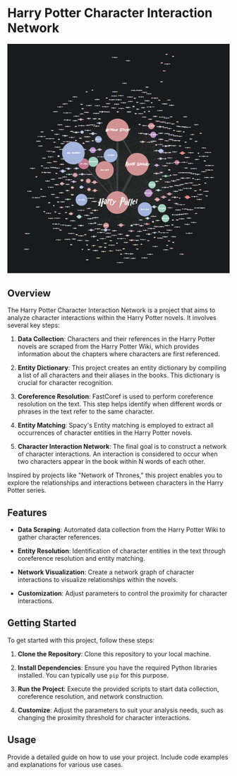 # Harry Potter Character Interaction Network

![Harry Potter](./screenshots/network.png)

## Overview

The Harry Potter Character Interaction Network is a project that aims to analyze character interactions within the Harry Potter novels. It involves several key steps:

1. **Data Collection**: Characters and their references in the Harry Potter novels are scraped from the Harry Potter Wiki, which provides information about the chapters where characters are first referenced.

2. **Entity Dictionary**: This project creates an entity dictionary by compiling a list of all characters and their aliases in the books. This dictionary is crucial for character recognition.

3. **Coreference Resolution**: FastCoref is used to perform coreference resolution on the text. This step helps identify when different words or phrases in the text refer to the same character.

4. **Entity Matching**: Spacy's Entity matching is employed to extract all occurrences of character entities in the Harry Potter novels.

5. **Character Interaction Network**: The final goal is to construct a network of character interactions. An interaction is considered to occur when two characters appear in the book within N words of each other.

Inspired by projects like "Network of Thrones," this project enables you to explore the relationships and interactions between characters in the Harry Potter series.

## Features

- **Data Scraping**: Automated data collection from the Harry Potter Wiki to gather character references.

- **Entity Resolution**: Identification of character entities in the text through coreference resolution and entity matching.

- **Network Visualization**: Create a network graph of character interactions to visualize relationships within the novels.

- **Customization**: Adjust parameters to control the proximity for character interactions.

## Getting Started

To get started with this project, follow these steps:

1. **Clone the Repository**: Clone this repository to your local machine.

2. **Install Dependencies**: Ensure you have the required Python libraries installed. You can typically use `pip` for this purpose.

3. **Run the Project**: Execute the provided scripts to start data collection, coreference resolution, and network construction.

4. **Customize**: Adjust the parameters to suit your analysis needs, such as changing the proximity threshold for character interactions.

## Usage

Provide a detailed guide on how to use your project. Include code examples and explanations for various use cases.

<!-- ```bash
$ python data_collection.py
$ python coreference_resolution.py
$ python network_construction.py
``` -->